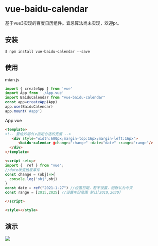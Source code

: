 # vue-baidu-calendar
基于vue3实现的百度日历组件。宜忌算法尚未实现，欢迎pr。
 ## 安装
```
$ npm install vue-baidu-calendar --save
```

## 使用
mian.js
```js
import { createApp } from 'vue'
import App from './App.vue'
import BaiduCalendar from "vue-baidu-calendar"
const app=createApp(App)
app.use(BaiduCalendar)
app.mount('#app')

```
App.vue
``` html
<template>
<!-- 要给外层div指定合适的宽度 -->
   <div style="width:600px;margin-top:16px;margin-left:16px">
      <baidu-calendar @change="change" :date="date" :range="range"/>
  </div>
</template>

<script setup>
import {  ref } from "vue";
//date改变触发事件
const change = (obj)=>{
  console.log('obj',obj)
}
const date = ref("2021-1-27") //设置日期，若不设置，则默认为今天
const range = [2015,2025] //设置年份范围 默认[2010,2030]

</script>

<style></style>

```
## 演示

![](./img/demo.png)